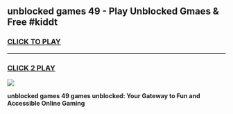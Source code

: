 
## unblocked games 49 - Play Unblocked Gmaes & Free #kiddt
<h3>
<a href="https://premium.freeplayer.one?title=unblocked_games_49&ref=01M">CLICK TO PLAY</a></h3>
<hr>

<h3>
<a href="https://premium.freeplayer.one?title=unblocked_games_49&ref=01M">CLICK 2 PLAY</a>
  
</h3>

<a href="https://premium.freeplayer.one?title=unblocked_games_49&ref=01M"><img src="https://clearcache.store/games.png"></a>


**unblocked games 49 games unblocked: Your Gateway to Fun and Accessible Online Gaming**
